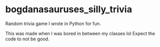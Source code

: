 # bogdanasauruses_silly_trivia
Random trivia game I wrote in Python for fun.

This was made when I was bored in between my classes lol
Expect the code to not be good.
